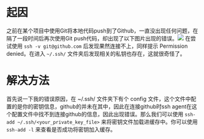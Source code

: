 # 起因
之前在某个项目中使用Git将本地代码push到了Github，一直没出现任何问题，在隔了一段时间后再次使用Git push代码，却出现了以下图片出现的错误。![](https://blogimg-1253107768.cos.ap-guangzhou.myqcloud.com/blogImage/ssh01.png#crop=0&crop=0&crop=1&crop=1&id=SLrGp&originHeight=142&originWidth=820&originalType=binary&ratio=1&rotation=0&showTitle=false&status=done&style=none&title=)
在尝试使用  `ssh -v git@github.com` 后发现果然连接不上，同样提示 Permission denied。在进入 `~/.ssh/` 文件夹后发现相关的私钥也存在，这就很奇怪了。
# 解决方法
首先说一下我的错误原因，在 ~/.ssh/ 文件夹下有个 config 文件，这个文件中配置的是你的密钥信息，github的并未在其中，因此在连接github时ssh agent在这个配置文件中找不到连接github的信息，因此出现错误。那么我们可以使用 `ssh-add ~/.ssh/<your_private_key_file>` 来将密钥文件加载进缓存中。你可以使用 `ssh-add -l` 来查看是否成功将密钥加入缓存。

